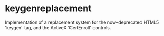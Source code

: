 # keygenreplacement
Implementation of a replacement system for the now-deprecated HTML5 'keygen' tag, and the ActiveX 'CertEnroll' controls.
